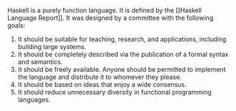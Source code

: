 Haskell is a purely function language. It is defined by the [[Haskell Language Report]]. It was designed by a committee with the following goals:

1.  It should be suitable for teaching, research, and applications, including building large systems.
2.  It should be completely described via the publication of a formal syntax and semantics.
3.  It should be freely available. Anyone should be permitted to implement the language and distribute it to whomever they please.
4.  It should be based on ideas that enjoy a wide consensus.
5.  It should reduce unnecessary diversity in functional programming languages.
